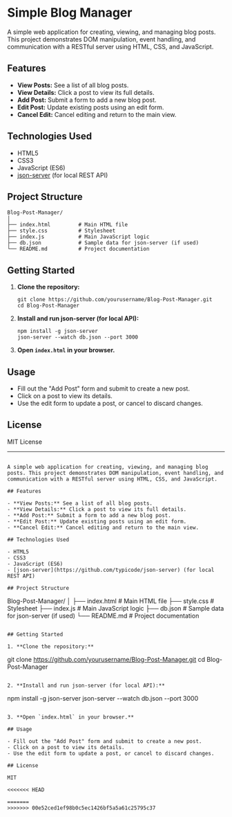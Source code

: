 # Simple Blog Manager

A simple web application for creating, viewing, and managing blog posts. This project demonstrates DOM manipulation, event handling, and communication with a RESTful server using HTML, CSS, and JavaScript.

## Features

- **View Posts:** See a list of all blog posts.
- **View Details:** Click a post to view its full details.
- **Add Post:** Submit a form to add a new blog post.
- **Edit Post:** Update existing posts using an edit form.
- **Cancel Edit:** Cancel editing and return to the main view.

## Technologies Used

- HTML5
- CSS3
- JavaScript (ES6)
- [json-server](https://github.com/typicode/json-server) (for local REST API)

## Project Structure

```
Blog-Post-Manager/
│
├── index.html         # Main HTML file
├── style.css          # Stylesheet
├── index.js           # Main JavaScript logic
├── db.json            # Sample data for json-server (if used)
└── README.md          # Project documentation
```

## Getting Started

1. **Clone the repository:**
   ```
   git clone https://github.com/yourusername/Blog-Post-Manager.git
   cd Blog-Post-Manager
   ```

2. **Install and run json-server (for local API):**
   ```
   npm install -g json-server
   json-server --watch db.json --port 3000
   ```

3. **Open `index.html` in your browser.**

## Usage

- Fill out the "Add Post" form and submit to create a new post.
- Click on a post to view its details.
- Use the edit form to update a post, or cancel to discard changes.

## License

MIT License

---
```# Simple Blog Manager

A simple web application for creating, viewing, and managing blog posts. This project demonstrates DOM manipulation, event handling, and communication with a RESTful server using HTML, CSS, and JavaScript.

## Features

- **View Posts:** See a list of all blog posts.
- **View Details:** Click a post to view its full details.
- **Add Post:** Submit a form to add a new blog post.
- **Edit Post:** Update existing posts using an edit form.
- **Cancel Edit:** Cancel editing and return to the main view.

## Technologies Used

- HTML5
- CSS3
- JavaScript (ES6)
- [json-server](https://github.com/typicode/json-server) (for local REST API)

## Project Structure

```
Blog-Post-Manager/
│
├── index.html         # Main HTML file
├── style.css          # Stylesheet
├── index.js           # Main JavaScript logic
├── db.json            # Sample data for json-server (if used)
└── README.md          # Project documentation
```

## Getting Started

1. **Clone the repository:**
   ```
   git clone https://github.com/yourusername/Blog-Post-Manager.git
   cd Blog-Post-Manager
   ```

2. **Install and run json-server (for local API):**
   ```
   npm install -g json-server
   json-server --watch db.json --port 3000
   ```

3. **Open `index.html` in your browser.**

## Usage

- Fill out the "Add Post" form and submit to create a new post.
- Click on a post to view its details.
- Use the edit form to update a post, or cancel to discard changes.

## License

MIT

<<<<<<< HEAD

=======
>>>>>>> 00e52ced1ef98b0c5ec1426bf5a5a61c25795c37
